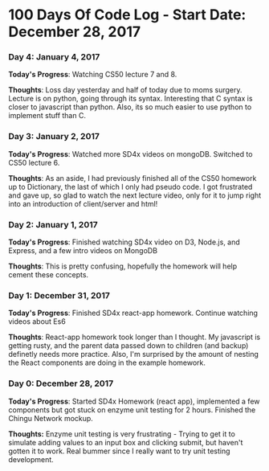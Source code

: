 # 100 Days Of Code Log - Start Date: December 28, 2017

### Day 4: January 4, 2017 
**Today's Progress**: Watching CS50 lecture 7 and 8.

**Thoughts**: Loss day yesterday and half of today due to moms surgery. Lecture is on python, going through its syntax. Interesting that C syntax is closer to javascript than python. Also, its so much easier to use python to implement stuff than C. 
### Day 3: January 2, 2017 
**Today's Progress**: Watched more SD4x videos on mongoDB. Switched to CS50 lecture 6. 

**Thoughts**: As an aside, I had previously finished all of the CS50 homework up to Dictionary, the last of which I only had pseudo code. I got frustrated and gave up, so glad to watch the next lecture video, only for it to jump right into an introduction of client/server and html!
### Day 2: January 1, 2017 
**Today's Progress**: Finished watching SD4x video on D3, Node.js, and Express, and a few intro videos on MongoDB

**Thoughts**: This is pretty confusing, hopefully the homework will help cement these concepts.
### Day 1: December 31, 2017 
**Today's Progress**: Finished SD4x react-app homework. Continue watching videos about Es6

**Thoughts**: React-app homework took longer than I thought. My javascript is getting rusty, and the parent data passed down to children (and backup) definetly needs more practice. Also, I'm surprised by the amount of nesting the React components are doing in the example homework. 

### Day 0: December 28, 2017 
**Today's Progress**: Started SD4x Homework (react app), implemented a few components but got stuck on enzyme unit testing for 2 hours. Finished the Chingu Network mockup.

**Thoughts:** Enzyme unit testing is very frustrating - Trying to get it to simulate adding values to an input box and clicking submit, but haven't gotten it to work. Real bummer since I really want to try unit testing development.

<!-- **Link to work:** [Calculator App](http://www.example.com) -->

<!-- **Link(s) to work**
1. [Find the Longest Word in a String](https://www.freecodecamp.com/challenges/find-the-longest-word-in-a-string)
2. [Title Case a Sentence](https://www.freecodecamp.com/challenges/title-case-a-sentence) -->
